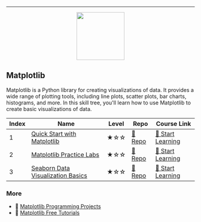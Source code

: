 
---

<div align="center">
<img width="128px" src="https://file.labex.io/path/6PDQ0G40CdCX.png">
</div>

## Matplotlib

Matplotlib is a Python library for creating visualizations of data. It provides a wide range of plotting tools, including line plots, scatter plots, bar charts, histograms, and more. In this skill tree, you'll learn how to use Matplotlib to create basic visualizations of data.

|   Index | Name                                                                    | Level   | Repo                                                                      | Course Link                                                                    |
|---------|-------------------------------------------------------------------------|---------|---------------------------------------------------------------------------|--------------------------------------------------------------------------------|
|       1 | [Quick Start with Matplotlib](#quick-start-with-matplotlib)             | ★☆☆     | [🔗 Repo](https://github.com/labex-labs/quick-start-with-matplotlib)       | [🚀 Start Learning](https://labex.io/courses/quick-start-with-matplotlib)       |
|       2 | [Matplotlib Practice Labs](#matplotlib-practice-labs)                   | ★☆☆     | [🔗 Repo](https://github.com/labex-labs/matplotlib-practice-labs)          | [🚀 Start Learning](https://labex.io/courses/matplotlib-practice-labs)          |
|       3 | [Seaborn Data Visualization Basics](#seaborn-data-visualization-basics) | ★☆☆     | [🔗 Repo](https://github.com/labex-labs/seaborn-data-visualization-basics) | [🚀 Start Learning](https://labex.io/courses/seaborn-data-visualization-basics) |

### More

- 🔗 [Matplotlib Programming Projects](https://github.com/labex-labs/awesome-programming-projects?tab=readme-ov-file#matplotlib)
- 🔗 [Matplotlib Free Tutorials](https://github.com/labex-labs/matplotlib-free-tutorials)

